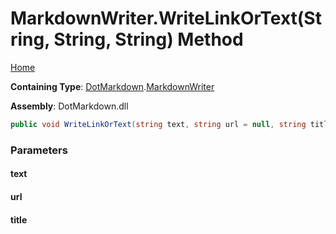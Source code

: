 <a name="_top"></a>

# MarkdownWriter\.WriteLinkOrText\(String, String, String\) Method

[Home](../../../README.md#_top)

**Containing Type**: [DotMarkdown](../../README.md#_top)\.[MarkdownWriter](../README.md#_top)

**Assembly**: DotMarkdown\.dll

```csharp
public void WriteLinkOrText(string text, string url = null, string title = null)
```

### Parameters

#### text

#### url

#### title

